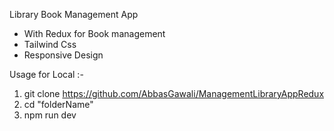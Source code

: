 Library Book Management App

* With Redux for Book management
* Tailwind Css
* Responsive Design

Usage for Local :- 

1. git clone https://github.com/AbbasGawali/ManagementLibraryAppRedux
2. cd "folderName"
3. npm run dev




